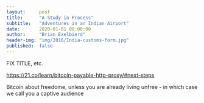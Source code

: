 ```yaml
---
layout:     post
title:      "A Study in Process"
subtitle:   "Adventures in an Indian Airport"
date:       2020-01-01 08:00:00
author:     "Brian Exelbierd"
header-img: "img/2016/India-customs-form.jpg"
published:  false
---
```


FIX TITLE, etc.

https://21.co/learn/bitcoin-payable-http-proxy/#next-steps

Bitcoin about freedome, unless you are already living unfree - in which case we call you a captive audience

